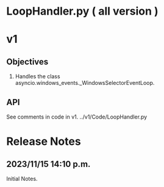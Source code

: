 # LoopHandler.py ( all version )
# v1
## Objectives
1. Handles the class asyncio.windows_events._WindowsSelectorEventLoop.
## API
See comments in code in v1. ../v1/Code/LoopHandler.py

# Release Notes
## 2023/11/15 14:10 p.m.
Initial Notes.
